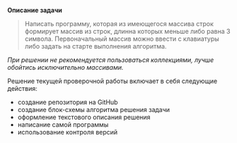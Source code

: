 **Описание задачи**

>Написать программу, которая из имеющегося массива строк формирует массив из строк, длинна которых меньше либо равна 3 символа.
Первоначальный массив можно ввести с клавиатуры либо задать на старте выполнения алгоритма.

*При решении не рекомендуется пользоваться коллекциями, лучше обойтись исключительно массивами.*

Решение текущей проверочной работы включает в себя следующие действия:
* создание репозитория на GitHub
* создание блок-схемы алгоритма решения задачи
* оформление текстового описания решения
* написание самой программы
* использование контроля версий